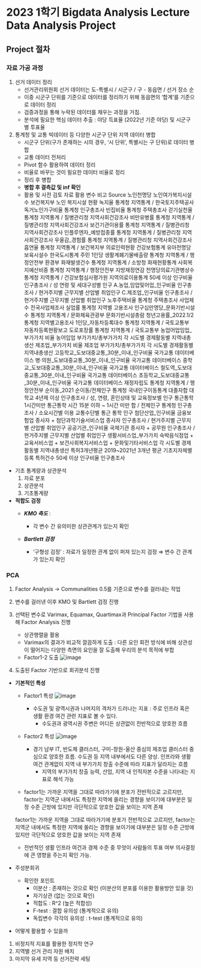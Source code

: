 # 2023 1학기 Bigdata Analysis Lecture Data Analysis Project

## Project 절차

### 자료 가공 과정
 1. 선거 데이터 정리
    - 선거관리위원회 선거 데이터는 도-특별시 / 시군구 / 구 - 동읍면 / 선거 장소 순
    - 이중 시군구 단위를 기준으로 데이터를 정리하기 위해 동읍면의 ‘합계’를 기준으로 데이터 정리        
    - 검증과정을 통해 누락된 데이터를 채우는 과정을 거침.
    - 분석에 필요한 핵심 데이터 추출 : 야당 득표율 (2022년 기준 야당) 및 시군구별 투표율
 2. 통계청 및 교통 빅데이터 등 다양한 시군구 단위 지역 데이터 병합
    - 시군구 단위(구가 존재하는 시의 경우, ‘시 단위’, 특별시는 구 단위)로 데이터 병합 
    - 교통 데이터 전처리
    - Pivot 함수 활용하여 데이터 정리  
    - 비율로 바꾸는 것이 필요한 데이터 비율로 정리
    - 정리 후 병합
    - **병합 후 결측값 및 inf 확인**
    - 활용 및 사전 검토 자료
활용 변수	비고	Source
노인천명당 노인여가복지시설수		보건복지부 노인 복지시설 현황
녹지율		통계청 지역통계 / 한국토지주택공사
독거노인가구비율		통계청 인구총조사
빈집비율		통계청 주택총조사
걷기실천율		통계청 지역통계 / 질병관리청 지역사회건강조사
비만유병률		통계청 지역통계 / 질병관리청 지역사회건강조사
보건기관이용률		통계청 지역통계 / 질병관리청 지역사회건강조사
인플루엔자_예방접종률		통계청 지역통계 / 질병관리청 지역사회건강조사
우울감_경험률		통계청 지역통계 / 질병관리청 지역사회건강조사
흡연율		통계청 지역통계 / 보건복지부
의료인력현황		건강보험통계
유아천명당 보육시설수		한국도시통계
주민 1인당 생활계폐기물배출량		통계청 지역통계 / 행정안전부 환경부
화재발생건수		통계청 지역통계 / 소방청 화재현황통계
사회복지예산비중		통계청 지역통계 / 행정안전부 지방재정연감
천명당의료기관병상수		통계청 지역통계 / 건강보험심사평가원 지역의료이용통계 
50세 이상 인구비율		인구총조사 / 성 연령 및 세대구성별 인구
A.농업,임업및어업_인구비율		인구총조사 / 현거주지별 근무지별 산업별 취업인구
C.제조업_인구비율		인구총조사 / 현거주지별 근무지별 산업별 취업인구
노후주택비율		통계청 주택총조사
사업체수		전국사업체조사
실업률		통계청 지역별 고용조사
인구십만명당_문화기반시설수		통계청 지역통계 / 문화체육관광부 문화기반시설총람
청년고용률_2022.1/2		통계청 지역별고용조사
1인당_자동차등록대수		통계청 지역통계 / 국토교통부 자동차등록현황보고
도로포장률		통계청 지역통계 / 국토교통부
농업어업임업_부가가치 비율	농어입업 부가가치/총부가가치	각 시도별 경제활동별 지역내총생산
제조업_부가가치 비율	제조업 부가가치/총부가가치	각 시도별 경제활동별 지역내총생산
고등학교_도보대중교통_30분_이내_인구비율		국가교통 데이터베이스
병·의원_도보대중교통_30분_이내_인구비율		국가교통 데이터베이스
중학교_도보대중교통_30분_이내_인구비율		국가교통 데이터베이스
철도역_도보대중교통_30분_이내_인구비율		국가교통 데이터베이스
초등학교_도보대중교통_30분_이내_인구비율		국가교통 데이터베이스
재정자립도		통계청 지역통계 / 행정안전부
순이동_2021	순이동/전체인구	통계청 국내인구이동통계
대졸자합	대학교 4년제 이상	인구총조사 / 성, 연령, 혼인상태 및 교육정보별 인구
통근통학1시간미만	통근통학 시간 15분 이하 ~ 1시간 미만 합 / 전체인구	통계청 인구총조사 / 소요시간별 이용 교통수단별 통근 통학 인구
첨단산업_인구비율	금융보험업 종사자 + 첨단과학기술서비스업 종사자	인구총조사 / 현거주지별 근무지별 산업별 취업인구
공공기관_인구비율	국제기관 종사자 + 공무원	인구총조사 / 현거주지별 근무지별 산업별 취업인구
생활서비스업_부가가치	숙박음식점업 + 교육서비스업 + 보건사회복지서비스업 + 문화및기타서비스업	각 시도별 경제활동별 지역내총생산
특허3개년평균	2019~2021년 3개년 평균	기초지자체별 등록 특허건수
50세 이상 인구비율		인구총조사

- 기초 통계량과 상관분석
    1. 자료 분포
    2. 상관분석
    3. 기초통계량
- **적합도 검정**
    - ***KMO 측도*** : 
        - 각 변수 간 유의미한 상관관계가 있는지 확인
        
    - ***Bartlett 검정*** 
        - ‘구형성 검정’ : 자료가 일정한 관계 없이 퍼져 있는지 검정 ⇒ 변수 간 관계가 있는지 확인
        
### PCA
1. Factor Analysis → Communalities 0.5를 기준으로 변수를 걸러내는 작업
2. 변수를 걸러낸 이후 KMO 및 Bartlett 검정 진행
3. 선택된 변수로 Varimax, Equamax, Quartimax과 Principal Factor 기법을 사용해 Factor Analysis 진행
    - 상관행렬을 활용
    - Varimax의 결과가 비교적 깔끔하게 도출 : 다른 요인 회전 방식에 비해 상관성이 떨어지는 다양한 측면의 요인을 잘 도출해 우리의 분석 목적에 부합
    - Factor1-2 도출
        ![image](https://github.com/popper6508/202301bigdataanalysis/assets/118153199/c1eca5f7-f3f4-45cd-b57c-3781d44fdaac)

       
        
4. 도출된 Factor 기반으로 회귀분석 진행

- **기본적인 특성**
    - Factor1 특성
        ![image](https://github.com/popper6508/202301bigdataanalysis/assets/118153199/33555991-a113-47c8-b714-9a2a69230e22)


        - 수도권 및 광역시권과 나머지의 격차가 드러나는 지표 : 주로 인프라 혹은 생활 환경 여건 관련 지표로 볼 수 있다.
            - 수도권과 광역시권 주변은 어디든 상관없이 전반적으로 양호한 흐름
    - Factor2 특성
        ![image](https://github.com/popper6508/202301bigdataanalysis/assets/118153199/3e646eb7-86ee-43f6-9e1a-371498db5562)

  
        
        - 경기 남부 IT, 반도체 클러스터, 구미-창원-울산 중심의 제조업 클러스터 중심으로 양호한 흐름. 수도권 등 지역 내부에서도 다른 양상. 인프라와 생활 여건 관계없이 지역 내 부가가치 창출 수준에 따라 지표가 달라지는 흐름
            - 지역의 부가가치 창출 능력, 산업, 지역 내 인적자본 수준을 나타내는 지표로 해석 가능
    
    - factor1는 가까운 지역을 그대로 따라가기에 분포가 전반적으로 고르지만, factor는 지역군 내에서도 특정한 지역에 쏠리는 경향을 보이기에 대부분은 일정 수준 근방에 있지만 극단적으로 양호한 값을 보이는 지역 존재
    
    factor1는 가까운 지역을 그대로 따라가기에 분포가 전반적으로 고르지만, factor는 지역군 내에서도 특정한 지역에 쏠리는 경향을 보이기에 대부분은 일정 수준 근방에 있지만 극단적으로 양호한 값을 보이는 지역 존재
    
    - 전반적인 생활 인프라 여건과 경제 수준 중 무엇이 사람들의 투표 여부 의사결정에 큰 영향을 주는지 확인 가능.

- 주성분회귀
    - 확인한 포인트
        - 이분산 : 존재하는 것으로 확인 (이분산의 분포를 이용한 활용방안 있을 것)
        - 자기상관 (없는 것으로 확인)
        - 적합도 : R^2 (높은 적합성)
        - F-test : 결합 유의성 (통계적으로 유의)
        - 독립변수 각각의 유의성 : t-test (통계적으로 유의)

- 어떻게 활용할 수 있을까
 1. 비정치적 지표를 활용한 정치학 연구
 2. 지역별 선거 관리 자원 배치
 3. 마지막 유세 지역 등 선거전략 세팅
